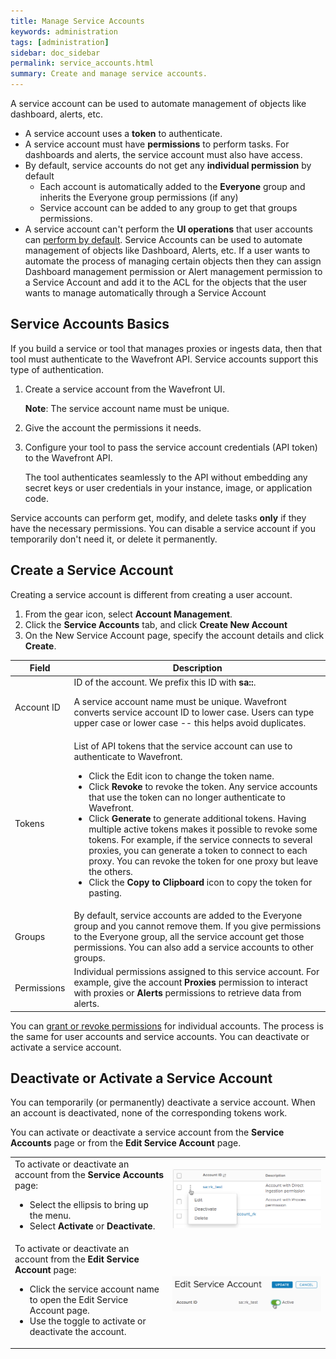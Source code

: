 ```yaml
---
title: Manage Service Accounts
keywords: administration
tags: [administration]
sidebar: doc_sidebar
permalink: service_accounts.html
summary: Create and manage service accounts.
---
```


A service account can be used to automate management of objects like dashboard, alerts, etc.

* A service account uses a **token** to authenticate.
* A service account must have **permissions** to perform tasks. For dashboards and alerts, the service account must also have access.
* By default, service accounts do not get any **individual permission** by default
  - Each account is automatically added to the **Everyone**  group and inherits the Everyone group permissions (if any)
  - Service account can be added to any group to get that groups permissions.
* A service account can't perform the **UI operations** that user accounts can [perform by default](user_accounts.html#what-can-a-new-user-do).  Service Accounts can be used to automate management of objects like Dashboard, Alerts, etc. If a user wants to automate the process of managing certain objects then they can assign Dashboard management permission or Alert management permission to a Service Account and add it to the ACL for the objects that the user wants to manage automatically through a Service Account

## Service Accounts Basics

If you build a service or tool that manages proxies or ingests data, then that tool must authenticate to the Wavefront API. Service accounts support this type of authentication.

1. Create a service account from the Wavefront UI.

   **Note**: The service account name must be unique.
2. Give the account the permissions it needs.
2. Configure your tool to pass the service account credentials (API token) to the Wavefront API.

   The tool authenticates seamlessly to the API without embedding any secret keys or user credentials in your instance, image, or application code.

Service accounts can perform get, modify, and delete tasks **only** if they have the necessary permissions. You can disable a service account if you temporarily don't need it, or delete it permanently.


## Create a Service Account

Creating a service account is different from creating a user account.

1. From the gear icon, select **Account Management**.
2. Click the **Service Accounts** tab, and click **Create New Account**
3. On the New Service Account page, specify the account details and click **Create**.

<table style="width: 100%;">
<tbody>
<thead>
<tr><th width="15%">Field</th><th width="85%">Description</th></tr>
</thead>
<tr>
<td>
Account ID</td>
<td>ID of the account. We prefix this ID with <strong>sa::</strong>. <p>A service account name must be unique. Wavefront converts service account ID to lower case. Users can type upper case or lower case -- this helps avoid duplicates. </p> </td>
</tr>
<tr>
<td>
Tokens</td>
<td>List of API tokens that the service account can use to authenticate to Wavefront.
<ul><li>Click the Edit icon to change the token name. </li>
<li>Click <strong>Revoke</strong> to revoke the token. Any service accounts that use the token can no longer authenticate to Wavefront. </li>
<li>Click <strong>Generate</strong> to generate additional tokens. Having multiple active tokens makes it possible to revoke some tokens. For example, if the service connects to several proxies, you can generate a token to connect to each proxy. You can revoke the token for one proxy but leave the others. </li>
<li>Click the <strong>Copy to Clipboard</strong> icon to copy the token for pasting.</li>
</ul></td>
</tr>
<tr>
<td>
Groups</td>
<td>By default, service accounts are added to the Everyone group and you cannot remove them. If you give permissions to the Everyone group, all the service account get those permissions. You can also add a service accounts to other groups. </td></tr>
<tr>
<td>
Permissions</td>
<td>Individual permissions assigned to this service account. For example, give the account <strong>Proxies</strong> permission to interact with proxies or <strong>Alerts</strong> permissions to retrieve data from alerts. </td>
</tr>
</tbody>
</table>

You can [grant or revoke permissions](users_roles.html#grant-or-revoke-account-permissions-explicitly) for individual accounts. The process is the same for user accounts and service accounts. You can deactivate or activate a service account.


## Deactivate or Activate a Service Account

You can temporarily (or permanently) deactivate a service account. When an account is deactivated, none of the corresponding tokens work.

You can activate or deactivate a service account from the **Service Accounts** page or from the **Edit Service Account** page.

<table style="width: 100%;">
<tbody>
<tr>
<td width="50%">
To activate or deactivate an account from the <strong>Service Accounts</strong> page:
<ul><li>Select the ellipsis to bring up the menu. </li>
<li>Select <strong>Activate</strong> or <strong>Deactivate</strong>.</li>
</ul></td>
<td width="50%"><img src="/images/sa_deactivate_multi.png" alt="deactivate or activate a service account"/></td>
</tr>
<tr>
<td width="50%">
To activate or deactivate an account from the <strong>Edit Service Account</strong> page:
<ul><li>Click the service account name to open the Edit Service Account page. </li>
<li>Use the toggle to activate or deactivate the account.</li>
</ul></td>
<td width="50%"><img src="/images/sa_deactivate.png" alt="deactivate or activate a service account"/></td>
</tr>
</tbody>
</table>
